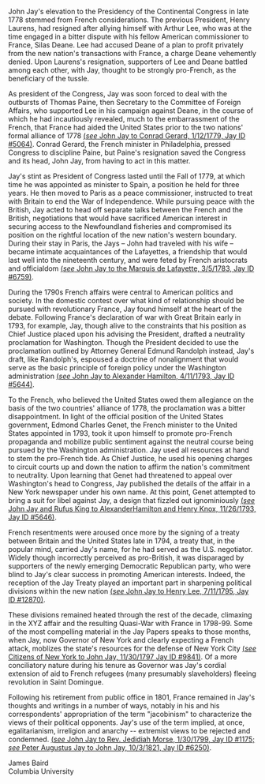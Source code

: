 John Jay's elevation to the Presidency of the Continental Congress in late 1778 stemmed from French considerations. The previous President, Henry Laurens, had resigned after allying himself with Arthur Lee, who was at the time engaged in a bitter dispute with his fellow American commissioner to France, Silas Deane. Lee had accused Deane of a plan to profit privately from the new nation's transactions with France, a charge Deane vehemently denied. Upon Laurens's resignation, supporters of Lee and Deane battled among each other, with Jay, thought to be strongly pro-French, as the beneficiary of the tussle.

As president of the Congress, Jay was soon forced to deal with the outbursts of Thomas Paine, then Secretary to the Committee of Foreign Affairs, who supported Lee in his campaign against Deane, in the course of which he had incautiously revealed, much to the embarrassment of the French, that France had aided the United States prior to the two nations' formal alliance of 1778 [(_see_ John Jay to Conrad Gerard, 1/12/1779, Jay ID #5064)](/jay/ldpd:499963). Conrad Gerard, the French minister in Philadelphia, pressed Congress to discipline Paine, but Paine's resignation saved the Congress and its head, John Jay, from having to act in this matter.

Jay's stint as President of Congress lasted until the Fall of 1779, at which time he was appointed as minister to Spain, a position he held for three years. He then moved to Paris as a peace commissioner, instructed to treat with Britain to end the War of Independence. While pursuing peace with the British, Jay acted to head off separate talks between the French and the British, negotiations that would have sacrificed American interest in securing access to the Newfoundland fisheries and compromised its position on the rightful location of the new nation's western boundary. During their stay in Paris, the Jays – John had traveled with his wife – became intimate acquaintances of the Lafayettes, a friendship that would last well into the nineteenth century, and were feted by French aristocrats and officialdom [(_see_ John Jay to the Marquis de Lafayette, 3/5/1783, Jay ID #6759)](/jay/ldpd:43498).

During the 1790s French affairs were central to American politics and society. In the domestic contest over what kind of relationship should be pursued with revolutionary France, Jay found himself at the heart of the debate. Following France's declaration of war with Great Britain early in 1793, for example, Jay, though alive to the constraints that his position as Chief Justice placed upon his advising the President, drafted a neutrality proclamation for Washington. Though the President decided to use the proclamation outlined by Attorney General Edmund Randolph instead, Jay's draft, like Randolph's, espoused a doctrine of nonalignment that would serve as the basic principle of foreign policy under the Washington administration [(_see_ John Jay to Alexander Hamilton, 4/11/1793, Jay ID #5644)](/jay/ldpd:38058).

To the French, who believed the United States owed them allegiance on the basis of the two countries' alliance of 1778, the proclamation was a bitter disappointment. In light of the official position of the United States government, Edmond Charles Genet, the French minister to the United States appointed in 1793, took it upon himself to promote pro-French propaganda and mobilize public sentiment against the neutral course being pursued by the Washington administration. Jay used all resources at hand to stem the pro-French tide. As Chief Justice, he used his opening charges to circuit courts up and down the nation to affirm the nation's commitment to neutrality. Upon learning that Genet had threatened to appeal over Washington's head to Congress, Jay published the details of the affair in a New York newspaper under his own name. At this point, Genet attempted to bring a suit for libel against Jay, a design that fizzled out ignominiously [(_see_ John Jay and Rufus King to AlexanderHamilton and Henry Knox, 11/26/1793, Jay ID #5646)](/jay/ldpd:38046).

French resentments were aroused once more by the signing of a treaty between Britain and the United States late in 1794, a treaty that, in the popular mind, carried Jay's name, for he had served as the U.S. negotiator. Widely though incorrectly perceived as pro-British, it was disparaged by supporters of the newly emerging Democratic Republican party, who were blind to Jay's clear success in promoting American interests. Indeed, the reception of the Jay Treaty played an important part in sharpening political divisions within the new nation [(_see_ John Jay to Henry Lee, 7/11/1795, Jay ID #12870)](/jay/ldpd:80114).

These divisions remained heated through the rest of the decade, climaxing in the XYZ affair and the resulting Quasi-War with France in 1798-99\. Some of the most compelling material in the Jay Papers speaks to those months, when Jay, now Governor of New York and clearly expecting a French attack, moblizes the state's resources for the defense of New York City [(_see_ Citizens of New York to John Jay, 11/30/1797 Jay ID #9841)](/jay/ldpd:62168). Of a more conciliatory nature during his tenure as Governor was Jay's cordial extension of aid to French refugees (many presumably slaveholders) fleeing revolution in Saint Domingue.

Following his retirement from public office in 1801, France remained in Jay's thoughts and writings in a number of ways, notably in his and his correspondents' appropriation of the term "jacobinism" to characterize the views of their political opponents. Jay's use of the term implied, at once, egalitarianism, irreligion and anarchy -- extremist views to be rejected and condemned. [(_see_ John Jay to Rev. Jedidiah Morse, 1/30/1799, Jay ID #1175;](/jay/ldpd:10308) [_see_ Peter Augustus Jay to John Jay, 10/3/1821, Jay ID #6250)](/jay/ldpd:41646).

James Baird  
Columbia University